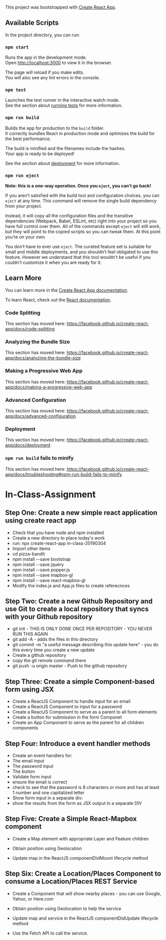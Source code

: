 This project was bootstrapped with [Create React App](https://github.com/facebook/create-react-app).

## Available Scripts

In the project directory, you can run:

### `npm start`

Runs the app in the development mode.<br>
Open [http://localhost:3000](http://localhost:3000) to view it in the browser.

The page will reload if you make edits.<br>
You will also see any lint errors in the console.

### `npm test`

Launches the test runner in the interactive watch mode.<br>
See the section about [running tests](https://facebook.github.io/create-react-app/docs/running-tests) for more information.

### `npm run build`

Builds the app for production to the `build` folder.<br>
It correctly bundles React in production mode and optimizes the build for the best performance.

The build is minified and the filenames include the hashes.<br>
Your app is ready to be deployed!

See the section about [deployment](https://facebook.github.io/create-react-app/docs/deployment) for more information.

### `npm run eject`

**Note: this is a one-way operation. Once you `eject`, you can’t go back!**

If you aren’t satisfied with the build tool and configuration choices, you can `eject` at any time. This command will remove the single build dependency from your project.

Instead, it will copy all the configuration files and the transitive dependencies (Webpack, Babel, ESLint, etc) right into your project so you have full control over them. All of the commands except `eject` will still work, but they will point to the copied scripts so you can tweak them. At this point you’re on your own.

You don’t have to ever use `eject`. The curated feature set is suitable for small and middle deployments, and you shouldn’t feel obligated to use this feature. However we understand that this tool wouldn’t be useful if you couldn’t customize it when you are ready for it.

## Learn More

You can learn more in the [Create React App documentation](https://facebook.github.io/create-react-app/docs/getting-started).

To learn React, check out the [React documentation](https://reactjs.org/).

### Code Splitting

This section has moved here: https://facebook.github.io/create-react-app/docs/code-splitting

### Analyzing the Bundle Size

This section has moved here: https://facebook.github.io/create-react-app/docs/analyzing-the-bundle-size

### Making a Progressive Web App

This section has moved here: https://facebook.github.io/create-react-app/docs/making-a-progressive-web-app

### Advanced Configuration

This section has moved here: https://facebook.github.io/create-react-app/docs/advanced-configuration

### Deployment

This section has moved here: https://facebook.github.io/create-react-app/docs/deployment

### `npm run build` fails to minify

This section has moved here: https://facebook.github.io/create-react-app/docs/troubleshooting#npm-run-build-fails-to-minify

# In-Class-Assignment
## Step One: Create a new simple react application using create react app
*	Check that you have node and npm installed
*	Create a new directory to place today's work
*	run: npx create-react-app in-class-20190304
*	Import other items
*	cd pizza-bandit
*	npm install --save bootstrap
*	npm install --save jquery
*	npm install --save popper.js
*	npm install --save mapbox-gl
*	npm install --save react-mapbox-gl
*	Modify the index.js and App.js files to create referecnces
## Step Two: Create a new Github Repository and use Git to create a local repository that syncs with your Github repository
*	git init - THIS IS ONLY DONE ONCE PER REPOSITORY - YOU NEVER RUN THIS AGAIN
*	git add -A - adds the files in this directory 
*	git commit -m "a useful message describing this update here" - you do this every time you create a new update
*	Create a github repository
*	copy the git remote command there
*	git push -u origin master - Push to the github repository
## Step Three: Create a simple Component-based form using JSX
*	Create a ReactJS Component to handle input for an email
*	Create a ReactJS Component to  input for a password
*	Create a ReactJS Component to serve as a parent to all form elements
*	Create a button for submission in the form Componet
*	Create an App Component to serve as the parent for all children components
## Step Four: Introduce a event handler methods
*	Create an event handlers for:
 *	The email input
 *	The password input
 *	The button
*	Validate form input
 *	ensure the email is correct
 *	check to see that the password is 8 characters or more and has at least 1 number and one capitalized letter
 *	Show form input in a separate div:
 *	show the results from the form as JSX output in a separate DIV
## Step Five: Create a Simple React-Mapbox component
*	Create a Map element with appropriate Layer and Feature children

*	Obtain position using Geolocation

*	Update map in the ReactJS componentDidMount lifecycle method
## Step Six: Create a Location/Places Component to consume a Location/Places REST Service
*	Create a Component that will show nearby places - you can use Google, Yahoo, or Here.com
*	Obtain position using Geolocation to help the service

*	Update map and service in the ReactJS componentDidUpdate lifecycle method
*	Use the Fetch API to call the service.


